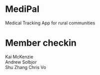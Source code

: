# MediPal
Medical Tracking App for rural communities

# Member checkin
Kai McKenzie  
Andrew Solbjor  
Shu Zhang
Chris Vo
